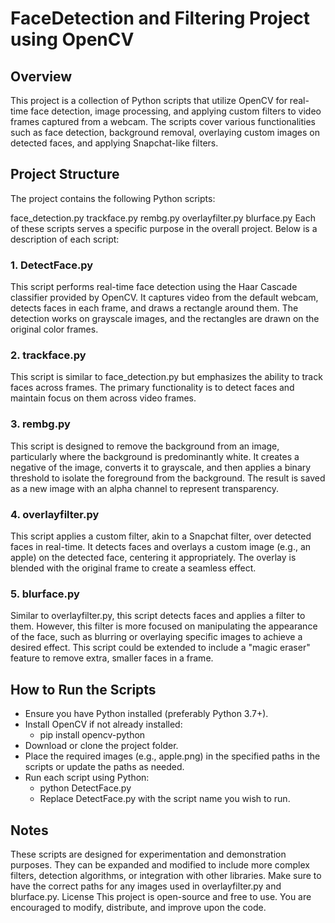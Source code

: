 # FaceDetection and Filtering Project using OpenCV
## Overview
This project is a collection of Python scripts that utilize OpenCV for real-time face detection, image processing, and applying custom filters to video frames captured from a webcam. The scripts cover various functionalities such as face detection, background removal, overlaying custom images on detected faces, and applying Snapchat-like filters.


## Project Structure
The project contains the following Python scripts:

face_detection.py
trackface.py
rembg.py
overlayfilter.py
blurface.py
Each of these scripts serves a specific purpose in the overall project. Below is a description of each script:

### 1. DetectFace.py
This script performs real-time face detection using the Haar Cascade classifier provided by OpenCV. It captures video from the default webcam, detects faces in each frame, and draws a rectangle around them. The detection works on grayscale images, and the rectangles are drawn on the original color frames.


### 2. trackface.py
This script is similar to face_detection.py but emphasizes the ability to track faces across frames. The primary functionality is to detect faces and maintain focus on them across video frames.


### 3. rembg.py
This script is designed to remove the background from an image, particularly where the background is predominantly white. It creates a negative of the image, converts it to grayscale, and then applies a binary threshold to isolate the foreground from the background. The result is saved as a new image with an alpha channel to represent transparency.


### 4. overlayfilter.py
This script applies a custom filter, akin to a Snapchat filter, over detected faces in real-time. It detects faces and overlays a custom image (e.g., an apple) on the detected face, centering it appropriately. The overlay is blended with the original frame to create a seamless effect.


### 5. blurface.py
Similar to overlayfilter.py, this script detects faces and applies a filter to them. However, this filter is more focused on manipulating the appearance of the face, such as blurring or overlaying specific images to achieve a desired effect. This script could be extended to include a "magic eraser" feature to remove extra, smaller faces in a frame.


## How to Run the Scripts
- Ensure you have Python installed (preferably Python 3.7+).
- Install OpenCV if not already installed:
  - pip install opencv-python
- Download or clone the project folder.
 - Place the required images (e.g., apple.png) in the specified paths in the scripts or update the paths as needed.
- Run each script using Python:
  - python DetectFace.py
  - Replace DetectFace.py with the script name you wish to run.


## Notes
These scripts are designed for experimentation and demonstration purposes. They can be expanded and modified to include more complex filters, detection algorithms, or integration with other libraries.
Make sure to have the correct paths for any images used in overlayfilter.py and blurface.py.
License
This project is open-source and free to use. You are encouraged to modify, distribute, and improve upon the code.
